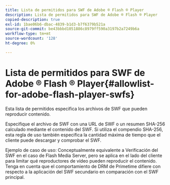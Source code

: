 ```yaml
---
title: Lista de permitidos para SWF de Adobe ® Flash ® Player
description: Lista de permitidos para SWF de Adobe ® Flash ® Player
copied-description: true
exl-id: 1bae06b6-dbac-4839-b1d3-b7f6379b521a
source-git-commit: be43bbbd1051886c8979ff590a3197b2a7249b6a
workflow-type: tm+mt
source-wordcount: '128'
ht-degree: 0%

---
```


# Lista de permitidos para SWF de Adobe ® Flash ® Player{#allowlist-for-adobe-flash-player-swfs}

Esta lista de permitidos especifica los archivos de SWF que pueden reproducir contenido.

Especifique el archivo de SWF con una URL de SWF o un resumen SHA-256 calculado mediante el contenido del SWF. Si utiliza el compendio SHA-256, esta regla de uso también especifica la cantidad máxima de tiempo que el cliente puede descargar y comprobar el SWF.

Ejemplo de caso de uso: Conceptualmente equivalente a Verificación del SWF en el caso de Flash Media Server, pero se aplica en el lado del cliente para limitar qué reproductores de vídeo pueden reproducir el contenido. Tenga en cuenta que el comportamiento de DRM de Primetime difiere con respecto a la aplicación del SWF secundario en comparación con el SWF principal.
